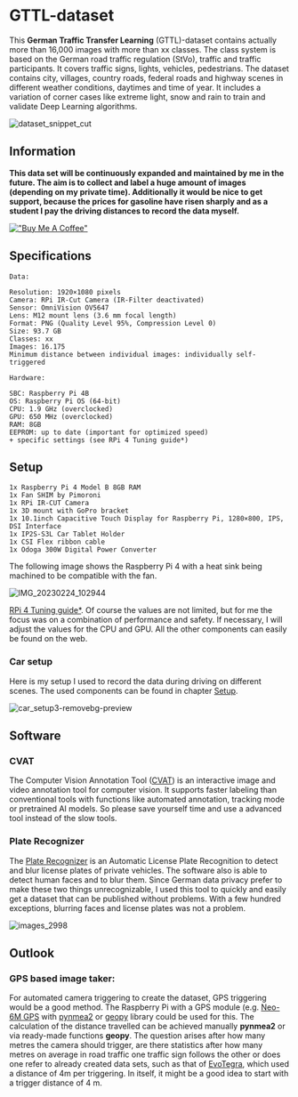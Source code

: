 # GTTL-dataset
This **German Traffic Transfer Learning** (GTTL)-dataset contains actually more than 16,000 images with more than xx classes. The class system is based on the German road traffic regulation (StVo), traffic and traffic participants. It covers traffic signs, lights, vehicles, pedestrians. The dataset contains city, villages, country roads, federal roads and highway scenes in different weather conditions, daytimes and time of year. It includes a variation of corner cases like extreme light, snow and rain to train and validate Deep Learning algorithms.


![dataset_snippet_cut](https://github.com/Petros626/GTTL-dataset/assets/62354721/ba4ceb63-dd54-4445-954a-fd55b26355c0)


## Information
**This data set will be continuously expanded and maintained by me in the future. The aim is to collect and label a huge amount of images (depending on my private time). Additionally it would be nice to get support, because the prices for gasoline have risen sharply and as a student I pay the driving distances to record the data myself.**

[!["Buy Me A Coffee"](https://www.buymeacoffee.com/assets/img/custom_images/orange_img.png)](https://www.buymeacoffee.com/mrsakos)

## Specifications
```
Data:

Resolution: 1920×1080 pixels
Camera: RPi IR-Cut Camera (IR-Filter deactivated)
Sensor: OmniVision OV5647
Lens: M12 mount lens (3.6 mm focal length)
Format: PNG (Quality Level 95%, Compression Level 0)
Size: 93.7 GB
Classes: xx
Images: 16.175
Minimum distance between individual images: individually self-triggered
```

```
Hardware:

SBC: Raspberry Pi 4B
OS: Raspberry Pi OS (64-bit)
CPU: 1.9 GHz (overclocked)
GPU: 650 MHz (overclocked)
RAM: 8GB
EEPROM: up to date (important for optimized speed)
+ specific settings (see RPi 4 Tuning guide*) 
```




## Setup

```
1x Raspberry Pi 4 Model B 8GB RAM
1x Fan SHIM by Pimoroni
1x RPi IR-CUT Camera
1x 3D mount with GoPro bracket
1x 10.1inch Capacitive Touch Display for Raspberry Pi, 1280×800, IPS, DSI Interface
1x IP2S-S3L Car Tablet Holder 
1x CSI Flex ribbon cable
1x Odoga 300W Digital Power Converter
```

The following image shows the Raspberry Pi 4 with a heat sink being machined to be compatible with the fan.

![IMG_20230224_102944](https://user-images.githubusercontent.com/62354721/221149841-7bf500a8-adde-477b-adfa-16f22ecd0809.jpg)

 [RPi 4 Tuning guide*](https://github.com/Petros626/GTTL-dataset/blob/main/RPi%204%20Tuning%20Guide.pdf). Of course the values are not limited, but for me the focus was on a combination of performance and safety. If necessary, I will adjust the values for the CPU and GPU. All the other components can easily be found on the web.
 

 ### Car setup

Here is my setup I used to record the data during driving on different scenes. The used components can be found in chapter [Setup](https://github.com/Petros626/GTTL-dataset#setup).

 ![car_setup3-removebg-preview](https://github.com/Petros626/GTTL-dataset/assets/62354721/f64d855d-9b4c-49a4-8dd3-7e3cb16d03d9)

 ## Software
 
 ### CVAT

The Computer Vision Annotation Tool ([CVAT](https://github.com/opencv/cvat)) is an interactive image and video annotation tool for computer vision. It supports faster labeling than conventional tools with functions like automated annotation, tracking mode or pretrained AI models. So please save yourself time and use a advanced tool instead of the slow tools.
 
### Plate Recognizer
The [Plate Recognizer](https://platerecognizer.com/) is an Automatic License Plate Recognition to detect and blur license plates of private vehicles. The software also is able to detect human faces and to blur them. Since German data privacy prefer to make these two things unrecognizable, I used this tool to quickly and easily get a dataset that can be published without problems. With a few hundred exceptions, blurring faces and license plates was not a problem.

![images_2998](https://github.com/Petros626/GTTL-dataset/assets/62354721/4a06be67-4749-4ca4-8cea-924633981d72)

## Outlook

### GPS based image taker:
For automated camera triggering to create the dataset, GPS triggering would be a good method. The Raspberry Pi with a GPS module (e.g. [Neo-6M GPS](https://www.berrybase.de/fr/u-blox-neo-6m-gps-ttl-empfaenger-inkl.-antenne) with [pynmea2](https://github.com/Knio/pynmea2) or [geopy](https://github.com/geopy/geopy) library could be used for this. The calculation of the distance travelled can be achieved manually **pynmea2** or via ready-made functions **geopy**. 
The question arises after how many metres the camera should trigger, are there statistics after how many metres on average in road traffic one traffic sign follows the other or does one refer to already created data sets, such as that of [EvoTegra](https://www.evotegra.de/datasets), which used a distance of 4m per triggering. In itself, it might be a good idea to start with a trigger distance of 4 m.
